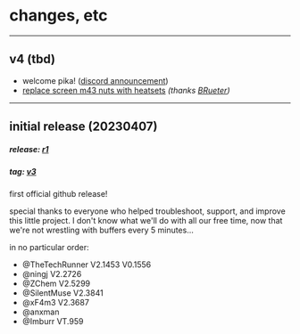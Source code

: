 # changes, etc
---

## v4 (tbd)

- welcome pika! ([discord announcement](https://discord.com/channels/460117602945990666/909743915475816458/1102319721040334949))
- [replace screen m43 nuts with heatsets](https://github.com/geoffrey-young/pika-filament-buffer/pull/3) *(thanks [BRueter](https://github.com/brueter/))*

---
## initial release (20230407)
##### release: [r1](https://github.com/geoffrey-young/pika-filament-buffer/releases/tag/r1)
##### tag: [v3](https://github.com/geoffrey-young/pika-filament-buffer/tree/v3)

first official github release!

special thanks to everyone who helped troubleshoot, support, and improve this little project.  I don't know what we'll do with all our free time, now that we're not wrestling with buffers every 5 minutes...

in no particular order:
- @TheTechRunner V2.1453 V0.1556
- @ningj V2.2726
- @ZChem V2.5299
- @SilentMuse V2.3841
- @xF4m3 V2.3687
- @anxman
- @Imburr VT.959
